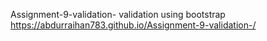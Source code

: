 Assignment-9-validation-
validation using bootstrap
https://abdurraihan783.github.io/Assignment-9-validation-/
